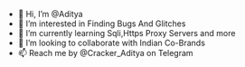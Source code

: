 - 👋 Hi, I’m @Aditya
- 👀 I’m interested in Finding Bugs And Glitches
- 🌱 I’m currently learning Sqli,Https Proxy Servers and more
- 💞️ I’m looking to collaborate with Indian Co-Brands
- 📫 Reach me by @Cracker_Aditya on Telegram

<!---
Aditya952329/Aditya952329 is a ✨ special ✨ repository because its `README.md` (this file) appears on your GitHub profile.
You can click the Preview link to take a look at your changes.
--->
